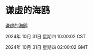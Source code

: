 # 谦虚的海鸥
[谦虚的海鸥](http://219.139.197.74:56308/qxdho/course/base/hotlink/index.php)

2024年 10月 31日 星期四 10:00:02 CST

2024年 10月 31日 星期四 02:00:02 GMT

